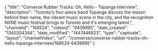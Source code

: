 {
    "title": "Converse Rubber Tracks: Oh, Hello - Topanga Interview",
    "description": "Toronto's four-piece band Topanga discuss the reason behind their name, the vibrant music scene in the city, and the recognition NXNE music festival brings to Toronto and it's emerging talent.",
    "channelid": "168524",
    "videoid": "6439995",
    "date_created": "1340204344",
    "date_modified": "1447446523",
    "type": "captivate",
    "layout": "channelVideo",
    "url": "\/converse\/converse-rubber-tracks-oh-hello-topanga-interview\/168524-6439995"
}